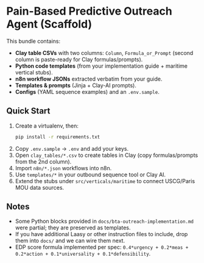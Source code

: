 # Pain-Based Predictive Outreach Agent (Scaffold)

This bundle contains:
- **Clay table CSVs** with two columns: `Column`, `Formula_or_Prompt` (second column is paste-ready for Clay formulas/prompts).
- **Python code templates** (from your implementation guide + maritime vertical stubs).
- **n8n workflow JSONs** extracted verbatim from your guide.
- **Templates & prompts** (Jinja + Clay-AI prompts).
- **Configs** (YAML sequence examples) and an `.env.sample`.

## Quick Start
1) Create a virtualenv, then:
   ```bash
   pip install -r requirements.txt
   ```
2) Copy `.env.sample` → `.env` and add your keys.
3) Open `clay_tables/*.csv` to create tables in Clay (copy formulas/prompts from the 2nd column).
4) Import `n8n/*.json` workflows into n8n.
5) Use `templates/*` in your outbound sequence tool or Clay AI.
6) Extend the stubs under `src/verticals/maritime` to connect USCG/Paris MOU data sources.

## Notes
- Some Python blocks provided in `docs/bta-outreach-implementation.md` were partial; they are preserved as templates.
- If you have additional Laasy or other instruction files to include, drop them into `docs/` and we can wire them next.
- EDP score formula implemented per spec: `0.4*urgency + 0.2*meas + 0.2*action + 0.1*universality + 0.1*defensibility`.
